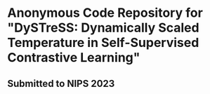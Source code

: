 # Anonymous Code Repository for "DySTreSS: Dynamically Scaled Temperature in Self-Supervised Contrastive Learning"
## Submitted to NIPS 2023

